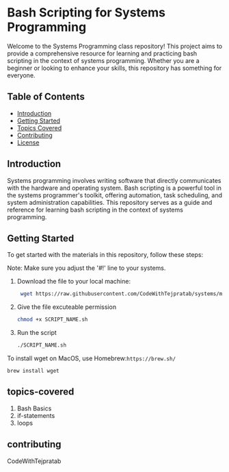 # Bash Scripting for Systems Programming

Welcome to the Systems Programming class repository! This project aims to provide a comprehensive resource for learning and practicing bash scripting in the context of systems programming. Whether you are a beginner or looking to enhance your skills, this repository has something for everyone.

## Table of Contents

- [Introduction](#introduction)
- [Getting Started](#getting-started)
- [Topics Covered](#topics-covered)
- [Contributing](#contributing)
- [License](#license)

## Introduction

Systems programming involves writing software that directly communicates with the hardware and operating system. Bash scripting is a powerful tool in the systems programmer's toolkit, offering automation, task scheduling, and system administration capabilities. This repository serves as a guide and reference for learning bash scripting in the context of systems programming.

## Getting Started

To get started with the materials in this repository, follow these steps:

Note: Make sure you adjust the '#!' line to your systems.

1. Download the file to your local machine:

   ```bash
    wget https://raw.githubusercontent.com/CodeWithTejpratab/systems/main/FILE_NAME.sh

2. Give the file excuteable permission 

    ```bash 
    chmod +x SCRIPT_NAME.sh

3. Run the script 

    ```bash 
    ./SCRIPT_NAME.sh

To install wget on MacOS, use Homebrew:```https://brew.sh/```

    brew install wget 

## topics-covered

1. Bash Basics
2. if-statements 
3. loops 

## contributing
CodeWithTejpratab
